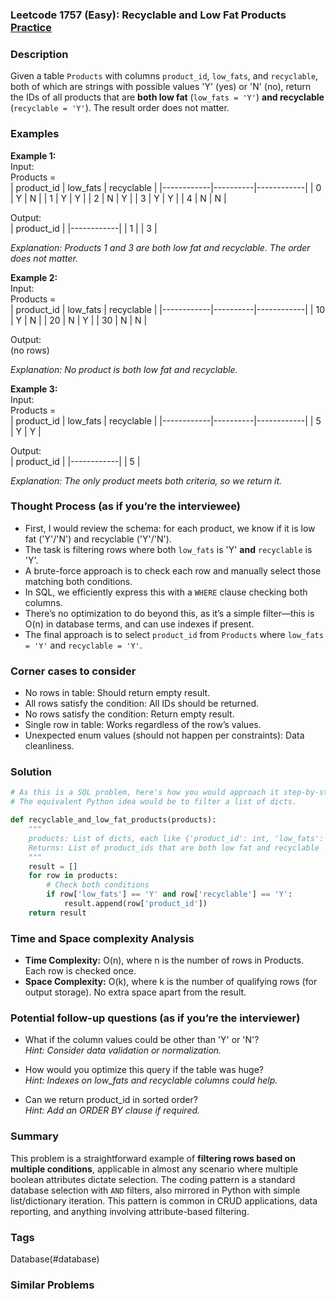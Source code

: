 ### Leetcode 1757 (Easy): Recyclable and Low Fat Products [Practice](https://leetcode.com/problems/recyclable-and-low-fat-products)

### Description  
Given a table `Products` with columns `product_id`, `low_fats`, and `recyclable`, both of which are strings with possible values 'Y' (yes) or 'N' (no), return the IDs of all products that are **both low fat** (`low_fats = 'Y'`) **and recyclable** (`recyclable = 'Y'`). The result order does not matter.

### Examples  

**Example 1:**  
Input:  
Products =  
| product_id | low_fats | recyclable |
|------------|----------|------------|
|     0      |    Y     |     N      |
|     1      |    Y     |     Y      |
|     2      |    N     |     Y      |
|     3      |    Y     |     Y      |
|     4      |    N     |     N      |

Output:  
| product_id |
|------------|
|     1      |
|     3      |

*Explanation: Products 1 and 3 are both low fat and recyclable. The order does not matter.*

**Example 2:**  
Input:  
Products =  
| product_id | low_fats | recyclable |
|------------|----------|------------|
|     10     |    Y     |     N      |
|     20     |    N     |     Y      |
|     30     |    N     |     N      |

Output:  
(no rows)

*Explanation: No product is both low fat and recyclable.*

**Example 3:**  
Input:  
Products =  
| product_id | low_fats | recyclable |
|------------|----------|------------|
|     5      |    Y     |     Y      |

Output:  
| product_id |
|------------|
|     5      |

*Explanation: The only product meets both criteria, so we return it.*

### Thought Process (as if you’re the interviewee)  
- First, I would review the schema: for each product, we know if it is low fat ('Y'/'N') and recyclable ('Y'/'N').
- The task is filtering rows where both `low_fats` is 'Y' **and** `recyclable` is 'Y'.
- A brute-force approach is to check each row and manually select those matching both conditions.
- In SQL, we efficiently express this with a `WHERE` clause checking both columns.
- There’s no optimization to do beyond this, as it’s a simple filter—this is O(n) in database terms, and can use indexes if present.
- The final approach is to select `product_id` from `Products` where `low_fats = 'Y'` and `recyclable = 'Y'`.

### Corner cases to consider  
- No rows in table: Should return empty result.
- All rows satisfy the condition: All IDs should be returned.
- No rows satisfy the condition: Return empty result.
- Single row in table: Works regardless of the row’s values.
- Unexpected enum values (should not happen per constraints): Data cleanliness.

### Solution

```python
# As this is a SQL problem, here's how you would approach it step-by-step in SQL:
# The equivalent Python idea would be to filter a list of dicts.

def recyclable_and_low_fat_products(products):
    """
    products: List of dicts, each like {'product_id': int, 'low_fats': str, 'recyclable': str}
    Returns: List of product_ids that are both low fat and recyclable
    """
    result = []
    for row in products:
        # Check both conditions
        if row['low_fats'] == 'Y' and row['recyclable'] == 'Y':
            result.append(row['product_id'])
    return result
```

### Time and Space complexity Analysis  

- **Time Complexity:** O(n), where n is the number of rows in Products. Each row is checked once.
- **Space Complexity:** O(k), where k is the number of qualifying rows (for output storage). No extra space apart from the result.

### Potential follow-up questions (as if you’re the interviewer)  

- What if the column values could be other than 'Y' or 'N'?  
  *Hint: Consider data validation or normalization.*

- How would you optimize this query if the table was huge?  
  *Hint: Indexes on low_fats and recyclable columns could help.*

- Can we return product_id in sorted order?  
  *Hint: Add an ORDER BY clause if required.*

### Summary
This problem is a straightforward example of **filtering rows based on multiple conditions**, applicable in almost any scenario where multiple boolean attributes dictate selection. The coding pattern is a standard database selection with `AND` filters, also mirrored in Python with simple list/dictionary iteration. This pattern is common in CRUD applications, data reporting, and anything involving attribute-based filtering.

### Tags
Database(#database)

### Similar Problems
